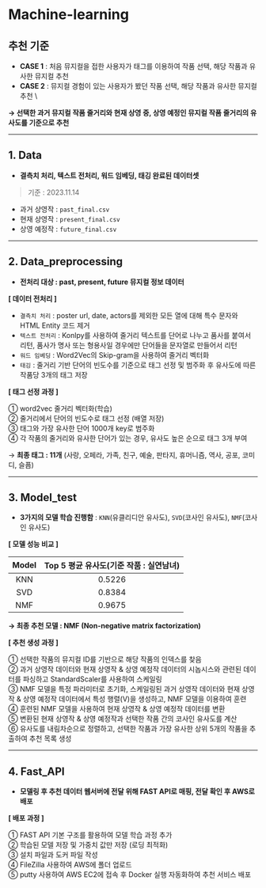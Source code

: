 # Machine-learning

## 추천 기준
- **CASE 1** : 처음 뮤지컬을 접한 사용자가 태그를 이용하여 작품 선택, 해당 작품과 유사한 뮤지컬 추천 
- **CASE 2** : 뮤지컬 경험이 있는 사용자가 봤던 작품 선택, 해당 작품과 유사한 뮤지컬 추천 \

**→ 선택한 과거 뮤지컬 작품 줄거리와 현재 상영 중, 상영 예정인 뮤지컬 작품 줄거리의 유사도를 기준으로 추천**

---
## 1. Data
- **결측치 처리, 텍스트 전처리, 워드 임베딩, 태깅 완료된 데이터셋**
> 기준 : 2023.11.14
- 과거 상영작 : `past_final.csv`
- 현재 상영작 : `present_final.csv`
- 상영 예정작 : `future_final.csv`
---
## 2. Data_preprocessing
- **전처리 대상 : past, present, future 뮤지컬 정보 데이터**

**[ 데이터 전처리 ]**
- `결측치 처리` : poster url, date, actors를 제외한 모든 열에 대해 특수 문자와 HTML Entity 코드 제거
- `텍스트 전처리` : Konlpy를 사용하여 줄거리 텍스트를 단어로 나누고 품사를 붙여서 리턴, 품사가 명사 또는 형용사일 경우에만 단어들을 문자열로 만들어서 리턴
- `워드 임베딩` : Word2Vec의 Skip-gram을 사용하여 줄거리 벡터화
- `태깅` : 줄거리 기반 단어의 빈도수를 기준으로 태그 선정 및 범주화 후 유사도에 따른 작품당 3개의 태그 저장

**[ 태그 선정 과정 ]**

① word2vec 줄거리 벡터화(학습)\
② 줄거리에서 단어의 빈도수로 태그 선정 (배열 저장)\
③ 태그와 가장 유사한 단어 1000개 key로 범주화\
④ 각 작품의 줄거리와 유사한 단어가 있는 경우, 유사도 높은 순으로 태그 3개 부여

→ **최종 태그 : 11개** (사랑, 오페라, 가족, 친구, 예술, 판타지, 휴머니즘, 역사, 공포, 코미디, 슬픔)

---
## 3. Model_test
- **3가지의 모델 학습 진행함** : `KNN`(유클리디안 유사도), `SVD`(코사인 유사도), `NMF`(코사인 유사도)

**[ 모델 성능 비교 ]**

|                  Model                  | Top 5 평균 유사도(기준 작품 : 실연남녀) |
|:--------------------------------------:|:---------------------------------------:|
|                 KNN                    |                 0.5226                  |
|                 SVD                    |                 0.8384                  |
|                 NMF                    |                 0.9675                  |

**→ 최종 추천 모델 : NMF (Non-negative matrix factorization)**

**[ 추천 생성 과정 ]**

① 선택한 작품의 뮤지컬 ID를 기반으로 해당 작품의 인덱스를 찾음\
② 과거 상영작 데이터와 현재 상영작 & 상영 예정작 데이터의 시놉시스와 관련된 데이터를 파싱하고  StandardScaler를 사용하여 스케일링\
③ NMF 모델을 특정 파라미터로 초기화, 스케일링된 과거 상영작 데이터와 현재 상영작 & 상영 예정작 데이터에서 특성 행렬(V)을 생성하고, NMF 모델을 이용하여 훈련\
④ 훈련된 NMF 모델을 사용하여 현재 상영작 & 상영 예정작 데이터를 변환\
⑤ 변환된 현재 상영작 & 상영 예정작과 선택한 작품 간의 코사인 유사도를 계산\
⑥ 유사도를 내림차순으로 정렬하고, 선택한 작품과 가장 유사한 상위 5개의 작품을 추출하여 추천 목록 생성

---
## 4. Fast_API
- **모델링 후 추천 데이터 웹서버에 전달 위해 FAST API로 매핑, 전달 확인 후 AWS로 배포**

**[ 배포 과정 ]**

① FAST API 기본 구조를 활용하여 모델 학습 과정 추가\
② 학습된 모델 저장 및 가중치 값만 저장 (로딩 최적화)\
③ 설치 파일과 도커 파일 작성\
④ FileZilla 사용하여 AWS에 폴더 업로드\
⑤ putty 사용하여 AWS EC2에 접속 후 Docker 실행 자동화하여 추천 서비스 배포

